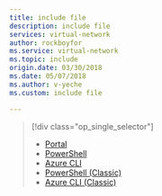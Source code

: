 ```yaml
---
title: include file
description: include file
services: virtual-network
author: rockboyfor
ms.service: virtual-network
ms.topic: include
origin.date: 03/30/2018
ms.date: 05/07/2018
ms.author: v-yeche
ms.custom: include file

---
```


> [!div class="op_single_selector"]
> * [Portal](../articles/virtual-network/virtual-networks-create-nsg-arm-pportal.md)
> * [PowerShell](../articles/virtual-network/tutorial-filter-network-traffic.md)
> * [Azure CLI](../articles/virtual-network/tutorial-filter-network-traffic-cli.md)
> * [PowerShell (Classic)](../articles/virtual-network/virtual-networks-create-nsg-classic-ps.md)
> * [Azure CLI (Classic)](../articles/virtual-network/virtual-networks-create-nsg-classic-cli.md)
